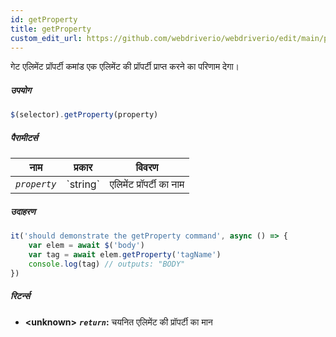```yaml
---
id: getProperty
title: getProperty
custom_edit_url: https://github.com/webdriverio/webdriverio/edit/main/packages/webdriverio/src/commands/element/getProperty.ts
---
```


गेट एलिमेंट प्रॉपर्टी कमांड एक एलिमेंट की प्रॉपर्टी प्राप्त करने का परिणाम देगा।

##### उपयोग

```js
$(selector).getProperty(property)
```

##### पैरामीटर्स

<table>
  <thead>
    <tr>
      <th>नाम</th><th>प्रकार</th><th>विवरण</th>
    </tr>
  </thead>
  <tbody>
    <tr>
      <td><code><var>property</var></code></td>
      <td>`string`</td>
      <td>एलिमेंट प्रॉपर्टी का नाम</td>
    </tr>
  </tbody>
</table>

##### उदाहरण

```js title="getProperty.js"
it('should demonstrate the getProperty command', async () => {
    var elem = await $('body')
    var tag = await elem.getProperty('tagName')
    console.log(tag) // outputs: "BODY"
})
```

##### रिटर्न्स

- **&lt;unknown&gt;**
            **<code><var>return</var></code>:** चयनित एलिमेंट की प्रॉपर्टी का मान